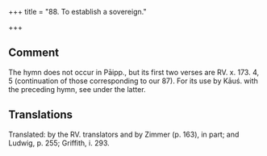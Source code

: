 +++
title = "88. To establish a sovereign."

+++
## Comment
The hymn does not occur in Pāipp., but its first two verses are RV. x. 173. 4, 5 (continuation of those corresponding to our 87). For its use by Kāuś. with the preceding hymn, see under the latter.


## Translations
Translated: by the RV. translators and by Zimmer (p. 163), in part; and Ludwig, p. 255; Griffith, i. 293.
